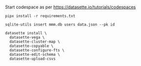 Start codespace as per https://datasette.io/tutorials/codespaces


```
pipx install -r requirements.txt
```


```
sqlite-utils insert mmm.db users data.json --pk id
```

```
datasette install \
  datasette-vega \
  datasette-cluster-map \
  datasette-copyable \
  datasette-configure-fts \
  datasette-edit-schema \
  datasette-upload-csvs
```